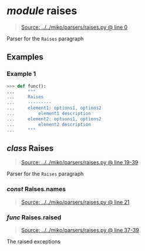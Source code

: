 # *module* **raises**

> [Source: ../../miko/parsers/raises.py @ line 0](../../miko/parsers/raises.py#L0)

Parser for the `Raises` paragraph

## Examples

### Example 1

```python
>>> def func():
...     """
...     Raises
...     ---------
...     element1: options1, options2
...         element1 description
...     element2: options1, options2
...         element2 description
...     """
```

## *class* **Raises**

> [Source: ../../miko/parsers/raises.py @ line 19-39](../../miko/parsers/raises.py#L19-L39)

Parser for the `Raises` paragraph

### *const* Raises.**names**

> [Source: ../../miko/parsers/raises.py @ line 21](../../miko/parsers/raises.py#L21)

### *func* Raises.**raised**

> [Source: ../../miko/parsers/raises.py @ line 37-39](../../miko/parsers/raises.py#L37-L39)

The raised exceptions
